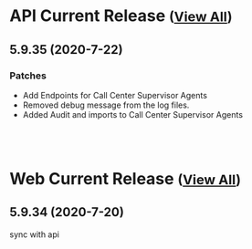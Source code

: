 
# API Current Release <small>([View All](/API.md))</small>
## 5.9.35 (2020-7-22)
### Patches 

- Add Endpoints for Call Center Supervisor Agents
- Removed debug message from the log files.
- Added Audit and imports to Call Center Supervisor Agents

<br><br>
# Web Current Release <small>([View All](/Web.md))</small>
## 5.9.34 (2020-7-20)
sync with api

  